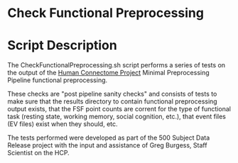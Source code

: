 Check Functional Preprocessing
==============================

# Script Description

The CheckFunctionalPreprocessing.sh script performs a series of tests on the output of the 
[Human Connectome Project][HCP] Minimal Preprocessing Pipeline functional preprocessing.

These checks are "post pipeline sanity checks" and consists of tests to make sure
that the results directory to contain functional preprocessing output exists, that
the FSF point counts are corrent for the type of functional task (resting state, 
working memory, social cognition, etc.), that event files (EV files) exist when
they should, etc.

The tests performed were developed as part of the 500 Subject Data Release project with 
the input and assistance of Greg Burgess, Staff Scientist on the HCP. 

<!-- References -->
[HCP]: http://www.humanconnectome.org
